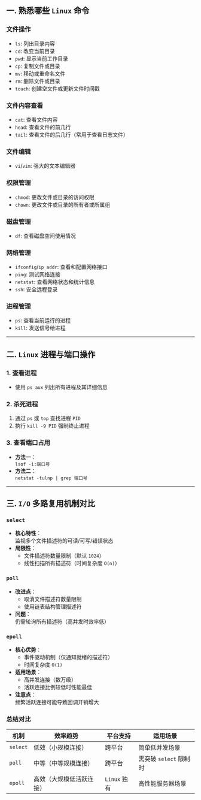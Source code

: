 ## 一. 熟悉哪些 `Linux` 命令

### 文件操作
- `ls`: 列出目录内容  
- `cd`: 改变当前目录  
- `pwd`: 显示当前工作目录  
- `cp`: 复制文件或目录  
- `mv`: 移动或重命名文件  
- `rm`: 删除文件或目录  
- `touch`: 创建空文件或更新文件时间戳  

### 文件内容查看
- `cat`: 查看文件内容  
- `head`: 查看文件的前几行  
- `tail`: 查看文件的后几行（常用于查看日志文件）  

### 文件编辑
- `vi`/`vim`: 强大的文本编辑器  

### 权限管理
- `chmod`: 更改文件或目录的访问权限  
- `chown`: 更改文件或目录的所有者或所属组  

### 磁盘管理
- `df`: 查看磁盘空间使用情况  

### 网络管理
- `ifconfig`/`ip addr`: 查看和配置网络接口  
- `ping`: 测试网络连接  
- `netstat`: 查看网络状态和统计信息  
- `ssh`: 安全远程登录  

### 进程管理
- `ps`: 查看当前运行的进程  
- `kill`: 发送信号给进程  

---

## 二. `Linux` 进程与端口操作

### 1. 查看进程
- 使用 `ps aux` 列出所有进程及其详细信息

### 2. 杀死进程
1. 通过 `ps` 或 `top` 查找进程 `PID`
2. 执行 `kill -9 PID` 强制终止进程

### 3. 查看端口占用
- **方法一**：  
  `lsof -i:端口号`  
- **方法二**：  
  `netstat -tulnp | grep 端口号`

---

## 三. `I/O` 多路复用机制对比

### `select`
- **核心特性**：  
  监视多个文件描述符的可读/可写/错误状态  
- **局限性**：  
  - 文件描述符数量限制（默认 `1024`）  
  - 线性扫描所有描述符（时间复杂度 `O(n)`）

### `poll`
- **改进点**：  
  - 取消文件描述符数量限制  
  - 使用链表结构管理描述符  
- **问题**：  
  仍需轮询所有描述符（高并发时效率低）

### `epoll`
- **核心优势**：  
  - 事件驱动机制（仅通知就绪的描述符）  
  - 时间复杂度 `O(1)`  
- **适用场景**：  
  - 高并发连接（数万级）  
  - 活跃连接比例较低时性能最佳  
- **注意点**：  
  频繁活跃连接可能导致回调开销增大  

### 总结对比
| 机制     | 效率趋势                  | 平台支持      | 适用场景                |
|----------|---------------------------|---------------|-------------------------|
| `select`   | 低效（小规模连接）        | 跨平台        | 简单低并发场景          |
| `poll`     | 中等（中等规模连接）      | 跨平台        | 需突破 `select` 限制时    |
| `epoll`    | 高效（大规模低活跃连接）  | `Linux` 独有    | 高性能服务器场景        |
